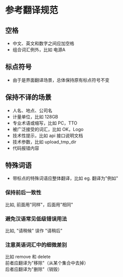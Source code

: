 # 参考翻译规范

## 空格
+ 中文、英文和数字之间应加空格
+ 组合词汇例外，比如 电源A

## 标点符号
+ 由于是界面翻译场景，总体保持原有标点符号不变

## 保持不译的场景
+ 人名、地点、公司名
+ 计量单位，比如 128GB
+ 专业术语或缩写，比如 PC，TTO
+ 被广泛接受的词汇，比如 OK，Logo
+ 技术性提示，比如 api 接口说明文档
+ 技术参数，比如 upload_tmp_dir
+ 代码报错内容

## 特殊词语
+ 带标点的特殊词语应整体翻译，比如 eg. 翻译为"例如"

### 保持前后一致性
比如, 前面用"同样"，后面用"相同"

### 避免汉语常见低级错误用法
比如, "请稍候" 误作 "请稍后"

### 注意英语词汇中的细微差别
比如 remove 和 delete  
前者应翻译为"移除"（从某个集合中去掉）  
后者应翻译为"删除"（销毁） 

